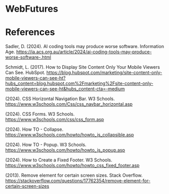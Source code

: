 # WebFutures

# References

Sadler, D. (2024). AI coding tools may produce worse software. Information Age. https://ia.acs.org.au/article/2024/ai-coding-tools-may-produce-worse-software-.html 

Schmidt, L. (2017). How to Display Site Content Only Your Mobile Viewers Can See. HubSpot. https://blog.hubspot.com/marketing/site-content-only-mobile-viewers-can-see-ht?hubs_content=blog.hubspot.com%2Fmarketing%2Fsite-content-only-mobile-viewers-can-see-ht&hubs_content-cta=-medium 

(2024). CSS Horizontal Navigation Bar. W3 Schools. https://www.w3schools.com/Css/css_navbar_horizontal.asp

(2024). CSS Forms. W3 Schools. https://www.w3schools.com/css/css_form.asp 

(2024). How TO - Collapse. https://www.w3schools.com/howto/howto_js_collapsible.asp 

(2024). How TO - Popup. W3 Schools. https://www.w3schools.com/howto/howto_js_popup.asp 

(2024). How to Create a Fixed Footer. W3 Schools. https://www.w3schools.com/howto/howto_css_fixed_footer.asp 

(2013). Remove element for certain screen sizes. Stack Overflow. https://stackoverflow.com/questions/17762354/remove-element-for-certain-screen-sizes 